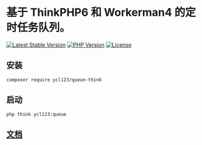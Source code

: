 基于 ThinkPHP6 和 Workerman4 的定时任务队列。
===============

[![Latest Stable Version](https://poser.pugx.org/ycl123/queue-think/v/stable)](https://packagist.org/packages/ycl123/queue-think)
[![PHP Version](https://img.shields.io/badge/php-%3E%3D7.2-8892BF.svg)](http://www.php.net/)
[![License](https://poser.pugx.org/ycl123/queue-think/license)](https://packagist.org/packages/ycl123/queue-think)

## 安装

```
composer require ycl123/queue-think
```

## 启动

```
php think ycl123:queue
```

## [文档](https://github.com/y1834257499/queue)